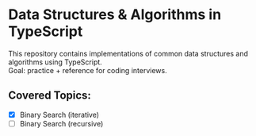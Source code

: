 # Data Structures & Algorithms in TypeScript

This repository contains implementations of common data structures and algorithms using TypeScript.  
Goal: practice + reference for coding interviews.

## Covered Topics:
- [x] Binary Search (iterative)
- [ ] Binary Search (recursive)
